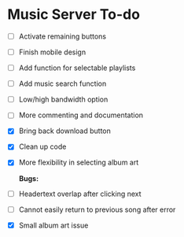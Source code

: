 Music Server To-do
==================

- [ ] Activate remaining buttons
- [ ] Finish mobile design
- [ ] Add function for selectable playlists
- [ ] Add music search function
- [ ] Low/high bandwidth option
- [ ] More commenting and documentation
- [x] Bring back download button
- [x] Clean up code
- [x] More flexibility in selecting album art

  **Bugs:**

- [ ] Headertext overlap after clicking next
- [ ] Cannot easily return to previous song after error
- [x] Small album art issue
